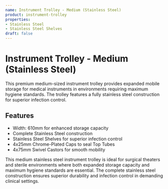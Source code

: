 ```yaml
---
name: Instrument Trolley - Medium (Stainless Steel)
product: instrument-trolley
properties:
- Stainless Steel
- Stainless Steel Shelves
draft: false
---
```


# Instrument Trolley - Medium (Stainless Steel)

This premium medium-sized instrument trolley provides expanded mobile storage for medical instruments in environments requiring maximum hygiene standards. The trolley features a fully stainless steel construction for superior infection control.

## Features

- Width: 610mm for enhanced storage capacity
- Complete Stainless Steel construction
- Stainless Steel Shelves for superior infection control
- 4x25mm Chrome-Plated Caps to seal Top Tubes
- 4x75mm Swivel Castors for smooth mobility

This medium stainless steel instrument trolley is ideal for surgical theaters and sterile environments where both expanded storage capacity and maximum hygiene standards are essential. The complete stainless steel construction ensures superior durability and infection control in demanding clinical settings.
